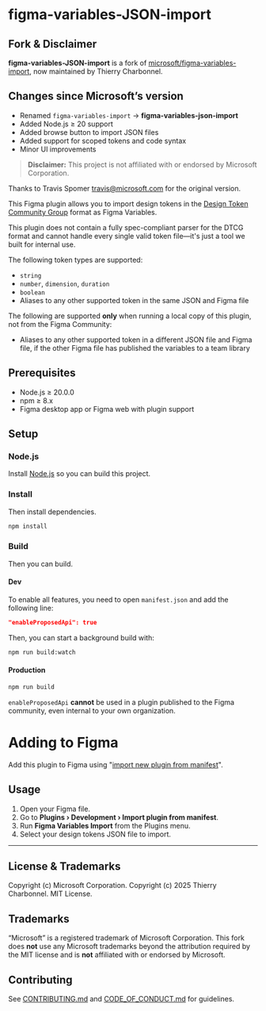 # figma-variables-JSON-import

## Fork & Disclaimer

**figma-variables-JSON-import** is a fork of [microsoft/figma-variables-import](https://github.com/microsoft/figma-variables-import), now maintained by Thierry Charbonnel.

## Changes since Microsoft’s version

-   Renamed `figma-variables-import` → **figma-variables-json-import**
-   Added Node.js ≥ 20 support
-   Added browse button to import JSON files
-   Added support for scoped tokens and code syntax
-   Minor UI improvements

> **Disclaimer:** This project is not affiliated with or endorsed by Microsoft Corporation.

Thanks to Travis Spomer <travis@microsoft.com> for the original version.

This Figma plugin allows you to import design tokens in the [Design Token Community Group](https://design-tokens.github.io/community-group/format/) format as Figma Variables.

This plugin does not contain a fully spec-compliant parser for the DTCG format and cannot handle every single valid token file—it's just a tool we built for internal use.

The following token types are supported:

-   `string`
-   `number`, `dimension`, `duration`
-   `boolean`
-   Aliases to any other supported token in the same JSON and Figma file

The following are supported **only** when running a local copy of this plugin, not from the Figma Community:

-   Aliases to any other supported token in a different JSON file and Figma file, if the other Figma file has published the variables to a team library

## Prerequisites

-   Node.js ≥ 20.0.0
-   npm ≥ 8.x
-   Figma desktop app or Figma web with plugin support

## Setup

### Node.js

Install [Node.js](https://nodejs.org/en/download) so you can build this project.

### Install

Then install dependencies.

```bash
npm install
```

### Build

Then you can build.

#### Dev

To enable all features, you need to open `manifest.json` and add the following line:

```json
"enableProposedApi": true
```

Then, you can start a background build with:

```bash
npm run build:watch
```

#### Production

```bash
npm run build
```

`enableProposedApi` **cannot** be used in a plugin published to the Figma community, even internal to your own organization.

# Adding to Figma

Add this plugin to Figma using "[import new plugin from manifest](https://help.figma.com/hc/en-us/articles/360042786733-Create-a-plugin-for-development)".

## Usage

1. Open your Figma file.
2. Go to **Plugins › Development › Import plugin from manifest**.
3. Run **Figma Variables Import** from the Plugins menu.
4. Select your design tokens JSON file to import.

---

## License & Trademarks

Copyright (c) Microsoft Corporation.
Copyright (c) 2025 Thierry Charbonnel.
MIT License.

## Trademarks

“Microsoft” is a registered trademark of Microsoft Corporation. This fork does **not** use any Microsoft trademarks beyond the attribution required by the MIT license and is **not** affiliated with or endorsed by Microsoft.

## Contributing

See [CONTRIBUTING.md](CONTRIBUTING.md) and [CODE_OF_CONDUCT.md](CODE_OF_CONDUCT.md) for guidelines.
